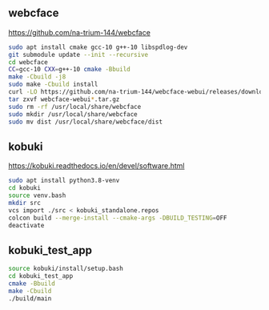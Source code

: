 ## webcface
https://github.com/na-trium-144/webcface
```sh
sudo apt install cmake gcc-10 g++-10 libspdlog-dev
git submodule update --init --recursive
cd webcface
CC=gcc-10 CXX=g++-10 cmake -Bbuild
make -Cbuild -j8
sudo make -Cbuild install
curl -LO https://github.com/na-trium-144/webcface-webui/releases/download/v1.0.8/webcface-webui_1.0.8.tar.gz
tar zxvf webcface-webui*.tar.gz
sudo rm -rf /usr/local/share/webcface
sudo mkdir /usr/local/share/webcface
sudo mv dist /usr/local/share/webcface/dist
```

## kobuki
https://kobuki.readthedocs.io/en/devel/software.html
```sh
sudo apt install python3.8-venv
cd kobuki
source venv.bash
mkdir src
vcs import ./src < kobuki_standalone.repos
colcon build --merge-install --cmake-args -DBUILD_TESTING=OFF
deactivate
```

## kobuki_test_app
```sh
source kobuki/install/setup.bash
cd kobuki_test_app
cmake -Bbuild
make -Cbuild
./build/main
```
